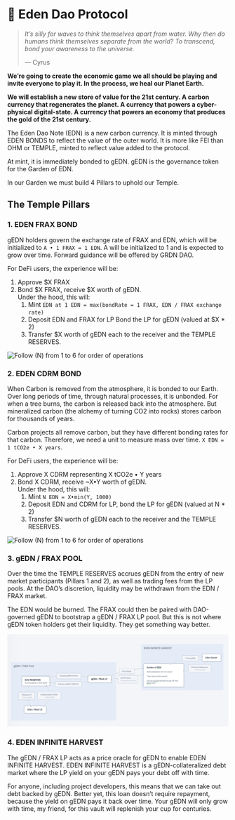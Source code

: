 # 🌟 Eden Dao Protocol

> _It’s silly for waves to think themselves apart from water. Why then do humans think themselves separate from the world? To transcend, bond your awareness to the universe._
>
> — Cyrus

**We’re going to create the economic game we all should be playing and invite everyone to play it. In the process, we heal our Planet Earth.**

**We will establish a new store of value for the 21st century. A carbon currency that regenerates the planet. A currency that powers a cyber-physical digital-state. A currency that powers an economy that produces the gold of the 21st century.**

The Eden Dao Note (EDN) is a new carbon currency. It is minted through EDEN BONDS to reflect the value of the outer world. It is more like FEI than OHM or TEMPLE, minted to reflect value added to the protocol.

At mint, it is immediately bonded to gEDN. gEDN is the governance token for the Garden of EDN.

In our Garden we must build 4 Pillars to uphold our Temple.

## The Temple Pillars

### **1. EDEN FRAX BOND**

gEDN holders govern the exchange rate of FRAX and EDN, which will be initialized to `A • 1 FRAX = 1 EDN`. A will be initialized to 1 and is expected to grow over time. Forward guidance will be offered by GRDN DAO.



For DeFi users, the experience will be:

1. Approve $X FRAX
2. Bond $X FRAX, receive $X worth of gEDN.\
   Under the hood, this will:
   1. Mint `EDN at 1 EDN = max(bondRate = 1 FRAX, EDN / FRAX exchange rate)`
   2. Deposit EDN and FRAX for LP Bond the LP for gEDN (valued at $X \* 2)
   3. Transfer $X worth of gEDN each to the receiver and the TEMPLE RESERVES.

![Follow (N) from 1 to 6 for order of operations](https://lh6.googleusercontent.com/t87RGGi8nycT2g0Zmm2pinVlY9bd7BaeG5HUPMuMHkFJu24BrFuSSI-wGp78FCSiq\_Acrp2OXUB\_sUFTneR2RSl5xyPvYtdXcB\_Jf2A8bFd4eF\_KTPrpFOkV\_qaGs\_JUmFZRG90P)



### **2. EDEN CDRM BOND**

When Carbon is removed from the atmosphere, it is bonded to our Earth. Over long periods of time, through natural processes, it is unbonded. For when a tree burns, the carbon is released back into the atmosphere. But mineralized carbon (the alchemy of turning CO2 into rocks) stores carbon for thousands of years.

Carbon projects all remove carbon, but they have different bonding rates for that carbon. Therefore, we need a unit to measure mass over time. `X EDN = 1 tCO2e • X years`.



For DeFi users, the experience will be:

1. Approve X CDRM representing X tCO2e • Y years
2. Bond X CDRM, receive \~X•Y worth of gEDN.\
   Under the hood, this will:
   1. Mint `N EDN = X•min(Y, 1000)`
   2. Deposit EDN and CDRM for LP, bond the LP for gEDN (valued at N \* 2)
   3. Transfer $N worth of gEDN each to the receiver and the TEMPLE RESERVES.

![Follow (N) from 1 to 6 for order of operations](https://lh3.googleusercontent.com/yydGA1v6D7mm-W9ULWC961-fE9Y8mEfoNKeP5nRzjSSREkFbbHZ1gJHvc9s24T9U7jvG9HJk0OpA8eUhsFxcwHa\_CtCkqpWbGOKmBMLkUeTnjW7RkDTBohd9qEvff9bMnEKuD8ec)

### 3. gEDN / FRAX POOL

Over the time the TEMPLE RESERVES accrues gEDN from the entry of new market participants (Pillars 1 and 2), as well as trading fees from the LP pools. At the DAO’s discretion, liquidity may be withdrawn from the EDN / FRAX market.

The EDN would be burned. The FRAX could then be paired with DAO-governed gEDN to bootstrap a gEDN / FRAX LP pool. But this is not where gEDN token holders get their liquidity. They get something way better.

![](<.gitbook/assets/Screenshot 2022-01-31 at 13.41.26.png>)

### 4. EDEN INFINITE HARVEST

The gEDN / FRAX LP acts as a price oracle for gEDN to enable EDEN INFINITE HARVEST. EDEN INFINITE HARVEST is a gEDN-collateralized debt market where the LP yield on your gEDN pays your debt off with time.

For anyone, including project developers, this means that we can take out debt backed by gEDN. Better yet, this loan doesn’t require repayment, because the yield on gEDN pays it back over time. Your gEDN will only grow with time, my friend, for this vault will replenish your cup for centuries.
